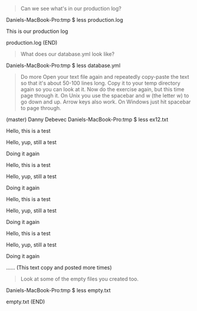 > Can we see what's in our production log?

Daniels-MacBook-Pro:tmp $ less production.log


This is our production log

production.log (END)


> What does our database.yml look like?

Daniels-MacBook-Pro:tmp $  less database.yml

> Do more
> Open your text file again and repeatedly copy-paste the text so that it's about 50-100 lines long.
> Copy it to your temp directory again so you can look at it.
> Now do the exercise again, but this time page through it. On Unix you use the spacebar and w (the letter w) to go down and up. Arrow keys also work. On Windows just hit spacebar to page through.

(master) Danny Debevec
Daniels-MacBook-Pro:tmp $ less ex12.txt

Hello, this is a test

Hello, yup, still a test

Doing it again

Hello, this is a test

Hello, yup, still a test

Doing it again

Hello, this is a test

Hello, yup, still a test

Doing it again

Hello, this is a test

Hello, yup, still a test

Doing it again

...... (This text copy and posted more times)


> Look at some of the empty files you created too.

Daniels-MacBook-Pro:tmp $ less empty.txt

empty.txt (END)

